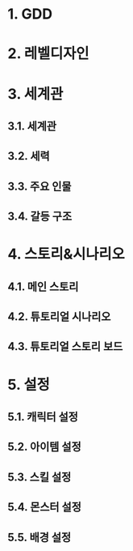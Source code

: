 
# 1. GDD
# 2. 레벨디자인
# 3. 세계관
## 3.1. 세계관
## 3.2. 세력
## 3.3. 주요 인물
## 3.4. 갈등 구조
# 4. 스토리&시나리오
## 4.1. 메인 스토리
## 4.2. 튜토리얼 시나리오
## 4.3. 튜토리얼 스토리 보드

# 5. 설정
## 5.1. 캐릭터 설정
## 5.2. 아이템 설정
## 5.3. 스킬 설정
## 5.4. 몬스터 설정
## 5.5. 배경 설정
